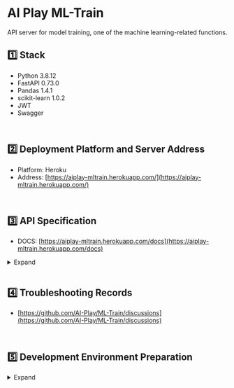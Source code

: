 # AI Play ML-Train

API server for model training, one of the machine learning-related functions.

## :one: Stack

- Python 3.8.12
- FastAPI 0.73.0
- Pandas 1.4.1
- scikit-learn 1.0.2
- JWT
- Swagger

<br/>

## 2️⃣ Deployment Platform and Server Address

- Platform: Heroku
- Address: [https://aiplay-mltrain.herokuapp.com/](https://aiplay-mltrain.herokuapp.com/)

<br/>

## :three: API Specification

- DOCS: [https://aiplay-mltrain.herokuapp.com/docs](https://aiplay-mltrain.herokuapp.com/docs)

<details>
  <summary>Expand</summary>

| Method | URL                      | Description                                                                             |
| ------ | ------------------------ | --------------------------------------------------------------------------------------- |
| GET    | /model/steps             | Display the list of model pipeline components (encoder, scaler, model) with step titles |
| GET    | /model/steps_detail      | Display detailed information about model pipeline components (encoder, scaler, model)   |
| POST   | /model/transform         | Display the DataFrame transformation result by encoder and scaler                       |
| POST   | /model/fit_transform     | Display the DataFrame transformation result after model training                        |
| POST   | /model/fit               | Train the model                                                                         |
| POST   | /model/predict           | Generate target predictions from the model                                              |
| POST   | /model/score             | Measure the prediction performance of the model                                         |
| POST   | /model/fit_predict       | Train the model and generate target predictions                                         |
| POST   | /model/predict_score     | Generate target predictions and measure prediction performance                          |
| POST   | /model/fit_predict_score | Train the model, generate predictions, and measure model performance                    |
| POST   | /model/make_encoder      | Create and save encoder object                                                          |
| POST   | /model/make_scaler       | Create and save scaler object                                                           |
| POST   | /model/make_model        | Create and save model object                                                            |
| POST   | /model/make_pipeline     | Create and save model pipeline object                                                   |
| POST   | /model/make_optimizer    | Create and save model optimizer object                                                  |

</details>

<br/>

## :four: Troubleshooting Records

- [https://github.com/AI-Play/ML-Train/discussions](https://github.com/AI-Play/ML-Train/discussions)

<br/>

## :five: Development Environment Preparation

<details>
  <summary>Expand</summary>

```
// Install required packages
pip install -r requirements.txt
```

##### Run

```
uvicorn main:app --reload
```

</details>
